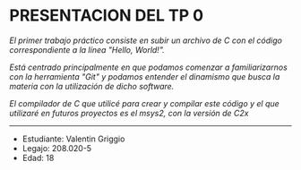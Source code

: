 # **PRESENTACION DEL TP 0** #

*El primer trabajo práctico consiste en subir un archivo de C con el código correspondiente a la línea "Hello, World!".*

*Está centrado principalmente en que podamos comenzar a familiarizarnos con la herramienta "Git" y podamos entender el dinamismo que busca la materia con la utilización de dicho software.*

*El compilador de C que utilicé para crear y compilar este código y el que utilizaré en futuros proyectos es el msys2, con la versión de C2x*

---
- Estudiante: Valentin Griggio
- Legajo: 208.020-5
- Edad: 18
